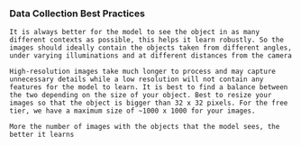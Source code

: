 ### Data Collection Best Practices

```It is always better for the model to see the object in as many different contexts as possible, this helps it learn robustly. So the images should ideally contain the objects taken from different angles, under varying illuminations and at different distances from the camera```



```High-resolution images take much longer to process and may capture unnecessary details while a low resolution will not contain any features for the model to learn. It is best to find a balance between the two depending on the size of your object. Best to resize your images so that the object is bigger than 32 x 32 pixels. For the free tier, we have a maximum size of ~1000 x 1000 for your images.```



```More the number of images with the objects that the model sees, the better it learns```
